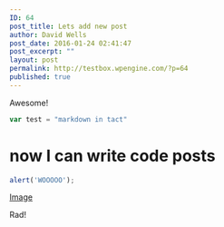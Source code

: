 ```yaml
---
ID: 64
post_title: Lets add new post
author: David Wells
post_date: 2016-01-24 02:41:47
post_excerpt: ""
layout: post
permalink: http://testbox.wpengine.com/?p=64
published: true
---
```



Awesome!

```js
var test = "markdown in tact"
```


# now I can write code posts

```js
alert('WOOOOO');
```

[Image](http://testbox.wpengine.com/wp-content/uploads/2014/06/yellow-top.jpg)

Rad!